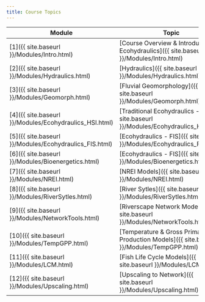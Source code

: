 ```yaml
---
title: Course Topics
---
```


| Module                                           | Topic                                                        | 
| ------------------------------------------------ | ------------------------------------------------------------ | 
| [1]({{ site.baseurl }}/Modules/Intro.html)  | [Course Overview & Introduction to Ecohydraulics]({{ site.baseurl }}/Modules/Intro.html) |
| [2]({{ site.baseurl }}/Modules/Hydraulics.html)  | [Hydraulics]({{ site.baseurl }}/Modules/Hydraulics.html) |
| [3]({{ site.baseurl }}/Modules/Geomorph.html)  | [Fluvial Geomorphology]({{ site.baseurl }}/Modules/Geomorph.html) |
| [4]({{ site.baseurl }}/Modules/Ecohydraulics_HSI.html)  | [Traditional Ecohydraulics - HSI]({{ site.baseurl }}/Modules/Ecohydraulics_HSI.html) |
| [5]({{ site.baseurl }}/Modules/Ecohydraulics_FIS.html)  | [Ecohydraulics - FIS]({{ site.baseurl }}/Modules/Ecohydraulics_FIS.html) |
| [6]({{ site.baseurl }}/Modules/Bioenergetics.html)  | [Ecohydraulics - FIS]({{ site.baseurl }}/Modules/Bioenergetics.html) |
| [7]({{ site.baseurl }}/Modules/NREI.html)  | [NREI Models]({{ site.baseurl }}/Modules/NREI.html) |
| [8]({{ site.baseurl }}/Modules/RiverSytles.html)  | [River Sytles]({{ site.baseurl }}/Modules/RiverSytles.html) |
| [9]({{ site.baseurl }}/Modules/NetworkTools.html)  | [Riverscape Network Models]({{ site.baseurl }}/Modules/NetworkTools.html) |
| [10]({{ site.baseurl }}/Modules/TempGPP.html)  | [Temperature & Gross Primary Production Models]({{ site.baseurl }}/Modules/TempGPP.html) |
| [11]({{ site.baseurl }}/Modules/LCM.html)  | [Fish Life Cycle Models]({{ site.baseurl }}/Modules/LCM.html) |
| [12]({{ site.baseurl }}/Modules/Upscaling.html)  | [Upscaling to Network]({{ site.baseurl }}/Modules/Upscaling.html) |